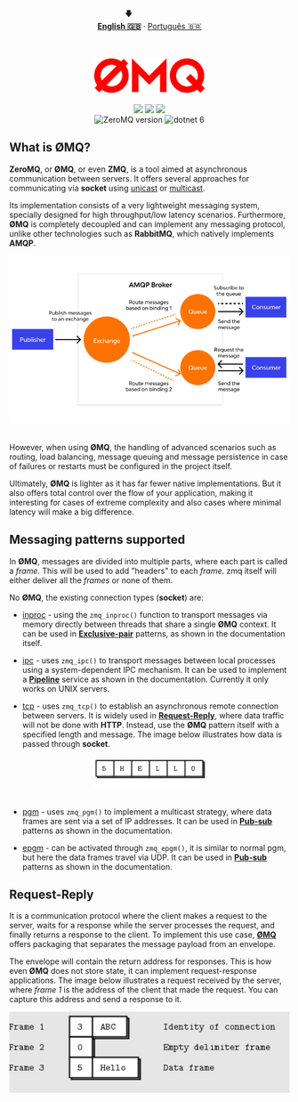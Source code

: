<p align="center"></p>
<p align="center">
  <span>🡇&nbsp;&nbsp;&nbsp;&nbsp;&nbsp;&nbsp;&nbsp;&nbsp;&nbsp;&nbsp;&nbsp;&nbsp;&nbsp;&nbsp;&nbsp;&nbsp;&nbsp;&nbsp;&nbsp;</span>
  <br>
  <strong><a href="#">English 🇬🇧</a></strong>
  ·
  <a href="/docs/README_pt-BR.md">Português  🇧🇷</a>
</p>

<br>
<br>

<div align="center">
  <img width="200" alt="zeromq logo" src=".\docs\assets\zeromq.png" href="https://zguide.zeromq.org/docs/preface/"/>
  <br>
  <br>
</div>

<div style="display: inline_block" align="center">
  <img src="https://img.shields.io/github/last-commit/ving-developer/ZmqRequestReplySample?style=flat&logo=github"/>
  <img src="https://img.shields.io/github/stars/ving-developer?logo=github&color=yellow"/>
  <a href="https://www.linkedin.com/in/henrique-barros-7b1812209/">
    <img src="https://img.shields.io/badge/Linkedin-Henrique%20Barros-blue?style=flat&logo=linkedin"/>
  </a>
</div>

<div style="display: inline_block" align="center">
<img alt="ZeroMQ version" src="https://img.shields.io/nuget/v/zeromq?logo=zeromq&logoColor=%23f00&label=ZMQ&color=red&link=https%3A%2F%2Fzguide.zeromq.org%2Fdocs%2Fpreface%2F">
<img alt="dotnet 6" src="https://img.shields.io/badge/-.NET%206.0-blueviolet">
</div>

## What is ØMQ?

  __ZeroMQ__, or __ØMQ__, or even __ZMQ__, is a tool aimed at asynchronous communication between servers. It offers several approaches for communicating via __socket__ using [unicast](https://zguide.zeromq.org/docs/chapter2/#Unicast-Transports) or [multicast](https://zguide.zeromq.org/docs/chapter5/).

  Its implementation consists of a very lightweight messaging system, specially designed for high throughput/low latency scenarios. Furthermore, __ØMQ__ is completely decoupled and can implement any messaging protocol, unlike other technologies such as __RabbitMQ__, which natively implements __AMQP__.

<div align="center">
   <img width="800" src=".\docs\assets\amqp-example.png"/>
   <br>
   <br>
</div>

However, when using __ØMQ__, the handling of advanced scenarios such as routing, load balancing, message queuing and message persistence in case of failures or restarts must be configured in the project itself.

Ultimately, __ØMQ__ is lighter as it has far fewer native implementations. But it also offers total control over the flow of your application, making it interesting for cases of extreme complexity and also cases where minimal latency will make a big difference.

## Messaging patterns supported

In __ØMQ__, messages are divided into multiple parts, where each part is called a _frame_. This will be used to add "headers" to each _frame_. zmq itself will either deliver all the _frames_ or none of them.

No __ØMQ__, the existing connection types (__socket__) are:

- [inproc](http://api.zeromq.org/master:zmq-inproc) - using the `zmq_inproc()` function to transport messages via memory directly between threads that share a single __ØMQ__ context. It can be used in [__Exclusive-pair__](https://zguide.zeromq.org/docs/chapter2/#Messaging-Patterns) patterns, as shown in the documentation itself.
  
- [ipc](http://api.zeromq.org/master:zmq-ipc) - uses `zmq_ipc()` to transport messages between local processes using a system-dependent IPC mechanism. It can be used to implement a [__Pipeline__](https://zguide.zeromq.org/docs/chapter2/#Messaging-Patterns) service as shown in the documentation. Currently it only works on UNIX servers.
  
- [tcp](http://api.zeromq.org/master:zmq-tcp) - uses `zmq_tcp()` to establish an asynchronous remote connection between servers. It is widely used in [__Request-Reply__](https://zguide.zeromq.org/docs/chapter2/#Messaging-Patterns), where data traffic will not be done with __HTTP__. Instead, use the __ØMQ__ pattern itself with a specified length and message. The image below illustrates how data is passed through __socket__.

<div align="center">
   <img width="200" src=".\docs\assets\zmq-protocol.png"/>
   <br>
   <br>
</div>

- [pgm](http://api.zeromq.org/master:zmq-pgm) - uses `zmq_pgm()` to implement a multicast strategy, where data frames are sent via a set of IP addresses. It can be used in [__Pub-sub__](https://zguide.zeromq.org/docs/chapter2/#Messaging-Patterns) patterns as shown in the documentation.

- [epgm](http://api.zeromq.org/master:zmq-epgm) - can be activated through `zmq_epgm()`, it is similar to normal pgm, but here the data frames travel via UDP. It can be used in [__Pub-sub__](https://zguide.zeromq.org/docs/chapter2/#Messaging-Patterns) patterns as shown in the documentation.


## Request-Reply

It is a communication protocol where the client makes a request to the server, waits for a response while the server processes the request, and finally returns a response to the client. To implement this use case, [__ØMQ__](https://zguide.zeromq.org/) offers packaging that separates the message payload from an envelope.

The envelope will contain the return address for responses. This is how even __ØMQ__ does not store state, it can implement request-response applications. The image below illustrates a request received by the server, where _frame 1_ is the address of the client that made the request. You can capture this address and send a response to it.

<div align="center">
   <img width="600" src=".\docs\assets\zmq-frames.jpg"/>
   <br>
   <br>
</div>